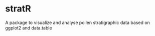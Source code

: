 # stratR
A package to visualize and analyse pollen stratigraphic data based on ggplot2 and data.table
